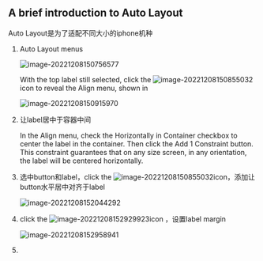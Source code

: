 ## A brief introduction to Auto Layout

Auto Layout是为了适配不同大小的iphone机种

1. Auto Layout menus

   ![image-20221208150756577](D:\github\knowhow\ios-app\tutorial\firstApp\004-ib-autoLayout.assets\image-20221208150756577.png)

   With the top label still selected, click the ![image-20221208150855032](D:\github\knowhow\ios-app\tutorial\firstApp\004-ib-autoLayout.assets\image-20221208150855032.png)icon to reveal the Align menu, shown in

   ![image-20221208150915970](D:\github\knowhow\ios-app\tutorial\firstApp\004-ib-autoLayout.assets\image-20221208150915970.png)

2. 让label居中于容器中间

   In the Align menu, check the Horizontally in Container checkbox to center the label in the container. Then click the Add 1 Constraint button. This constraint guarantees that on any size screen, in any orientation, the label will be centered horizontally.

3. 选中button和label，click the ![image-20221208150855032](D:\github\knowhow\ios-app\tutorial\firstApp\004-ib-autoLayout.assets\image-20221208150855032.png)icon，添加让button水平居中对齐于label

   ![image-20221208152044292](D:\github\knowhow\ios-app\tutorial\firstApp\004-ib-autoLayout.assets\image-20221208152044292.png)

4. click the ![image-20221208152929923](D:\github\knowhow\ios-app\tutorial\firstApp\004-ib-autoLayout.assets\image-20221208152929923.png)icon ，设置label margin

   ![image-20221208152958941](D:\github\knowhow\ios-app\tutorial\firstApp\004-ib-autoLayout.assets\image-20221208152958941.png)

5. 